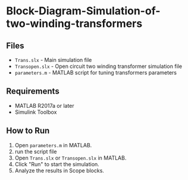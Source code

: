# Block-Diagram-Simulation-of-two‑winding-transformers
## Files
- `Trans.slx` - Main simulation file
- `Transopen.slx` - Open circuit two winding transformer simulation file
- `parameters.m` - MATLAB script for tuning transformers parameters

## Requirements
- MATLAB R2017a or later
- Simulink Toolbox

## How to Run
1. Open `parameters.m` in MATLAB.
2. run the script file
3. Open `Trans.slx` or `Transopen.slx` in MATLAB.
4. Click "Run" to start the simulation.
5. Analyze the results in Scope blocks.

